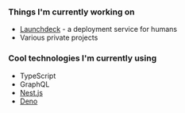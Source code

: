 ### Things I'm currently working on

- [Launchdeck](https://launchdeck.io) - a deployment service for humans
- Various private projects

### Cool technologies I'm currently using

- TypeScript
- GraphQL
- [Nest.js](https://nestjs.com/)
- [Deno](https://deno.land/)
